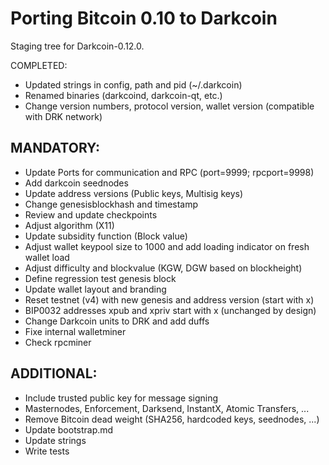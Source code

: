 Porting Bitcoin 0.10 to Darkcoin
================================

Staging tree for Darkcoin-0.12.0.


COMPLETED:

- Updated strings in config, path and pid (~/.darkcoin)
- Renamed binaries (darkcoind, darkcoin-qt, etc.)
- Change version numbers, protocol version, wallet version (compatible with DRK network)


MANDATORY:
----------

- Update Ports for communication and RPC (port=9999; rpcport=9998)
- Add darkcoin seednodes
- Update address versions (Public keys, Multisig keys)
- Change genesisblockhash and timestamp
- Review and update checkpoints
- Adjust algorithm (X11)
- Update subsidity function (Block value)
- Adjust wallet keypool size to 1000 and add loading indicator on fresh wallet load
- Adjust difficulty and blockvalue (KGW, DGW based on blockheight)
- Define regression test genesis block
- Update wallet layout and branding
- Reset testnet (v4) with new genesis and address version (start with x)
- BIP0032 addresses xpub and xpriv start with x (unchanged by design)
- Change Darkcoin units to DRK and add duffs
- Fixe internal walletminer
- Check rpcminer


ADDITIONAL:
-----------

- Include trusted public key for message signing
- Masternodes, Enforcement, Darksend, InstantX, Atomic Transfers, ...
- Remove Bitcoin dead weight (SHA256, hardcoded keys, seednodes, ...)
- Update bootstrap.md
- Update strings
- Write tests
